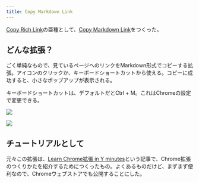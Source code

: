 ```yaml
---
title: Copy Markdown Link
---
```

[Copy Rich Link](https://chrome.google.com/webstore/detail/copy-rich-link/hikiamlgpdcabppakpmemaofmkgknpea)の亜種として、[Copy Markdown Link](https://chrome.google.com/webstore/detail/copy-markdown-link/gkceaaphhbeanfciglgpffnncfpipjpa)をつくった。

どんな拡張？
------

ごく単純なもので、見ているページへのリンクをMarkdown形式でコピーする拡張。アイコンのクリックか、キーボードショートカットから使える。コピーに成功すると、小さなポップアップが表示される。

キーボードショートカットは、デフォルトだとCtrl + M。これはChromeの設定で変更できる。

![](https://lh4.googleusercontent.com/CEfqpSmRfAg7-G8qTFpEVb5JPJsK3yXR-8Eg5KYFz7v4EHGwAcoAzNH0AIbUxvB4RiSEsXWZCl3rcuNTtpwW5_4_iA_iFMWMXRiFu48N3k54neNcgM-nKrw5IbR915VqGzA5dFhQ6iRpGZ-GmjVFAFnKzVKIAP0K06asNkALzxOnYZgGeraw0XOp)

![](https://lh6.googleusercontent.com/GFvhdKcYUU4V_cPqMh6mDOeHrxQC8Ng5VqgQOZYBMqQwRvSwOJg9mChs217PhQkxAUrHO27P4-nBDgsr3LFUSThGy7ZrIDt7rKrSMKSlWwb4ID8kRNktufJQyb-hwZkReQgmUyGrgiKn6e0O520sD-UIICnatUqrJL5pIafMGBp2q_DpJkU0Eutk)

チュートリアルとして
----------

元々この拡張は、[Learn Chrome拡張 in Y minutes](https://r7kamura.com/articles/2022-05-18-learn-chrome-extention-in-y-minutes)という記事で、Chrome拡張のつくりかたを紹介するためにつくったもの。よくあるものだけど、まずまず便利なので、Chromeウェブストアでも公開することにした。
